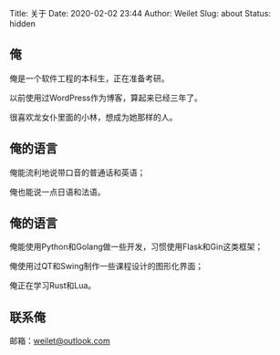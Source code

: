 Title: 关于
Date: 2020-02-02 23:44
Author: Weilet
Slug: about
Status: hidden



## 俺

俺是一个软件工程的本科生，正在准备考研。

以前使用过WordPress作为博客，算起来已经三年了。

很喜欢龙女仆里面的小林，想成为她那样的人。

## 俺的语言

俺能流利地说带口音的普通话和英语；

俺也能说一点日语和法语。

## 俺的语言

俺能使用Python和Golang做一些开发，习惯使用Flask和Gin这类框架；

俺使用过QT和Swing制作一些课程设计的图形化界面；

俺正在学习Rust和Lua。

## 联系俺

邮箱：weilet@outlook.com
